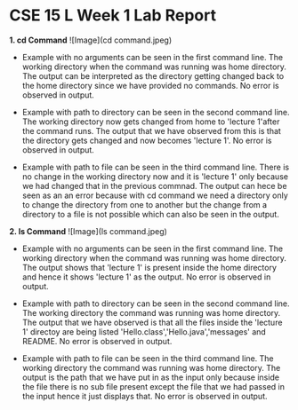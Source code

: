 # CSE 15 L Week 1 Lab Report 

**1. cd Command**
![Image](cd command.jpeg)

* Example with no arguments can be seen in the first command line. The working directory when the command was running was home directory. The output can be interpreted as the directory getting changed back to the home directory since we have provided no commands. No error is observed in output.
  
* Example with path to directory can be seen in the second command line. The working directory now gets changed from home to 'lecture 1'after the command runs. The output that we have observed from this is that the directory gets changed and now becomes 'lecture 1'. No error is observed in output.

* Example with path to file can be seen in the third command line. There is no change in the working directory now and it is 'lecture 1' only because we had changed that in the previous commnad. The output can hece be seen as an an error because with cd command we need a directory only to change the directory from one to another but the change from a directory to a file is not possible which can also be seen in the output.

**2. ls Command**
![Image](ls command.jpeg)

* Example with no arguments can be seen in the first command line. The working directory when the command was running was home directory. The output shows that 'lecture 1' is present inside the home directory and hence it shows 'lecture 1' as the output. No error is observed in output.
  
* Example with path to directory can be seen in the second command line. The working directory the command was running was home directory. The output that we have observed is that all the files inside the 'lecture 1' directoy are being listed 'Hello.class','Hello.java','messages' and README. No error is observed in output.

* Example with path to file can be seen in the third command line. The working directory the command was running was home directory. The output is the path that we have put in as the input only because inside the file there is no sub file present except the file that we had passed in the input hence it just displays that. No error is observed in output.





